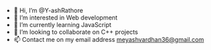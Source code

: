 - 👋 Hi, I’m @Y-ashRathore
- 👀 I’m interested in Web development 
- 🌱 I’m currently learning JavaScript
- 💞️ I’m looking to collaborate on C++ projects
- 📫 Contact me on my email address meyashvardhan36@gmail.com

<!---
Y-ashRathore/Y-ashRathore is a ✨ special ✨ repository because its `README.md` (this file) appears on your GitHub profile.
You can click the Preview link to take a look at your changes.
--->
